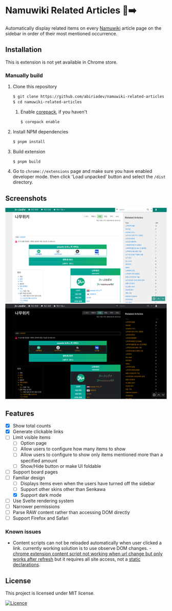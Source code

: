# Namuwiki Related Articles :deciduous_tree::arrow_right:

Automatically display related items on every [Namuwiki](https://namu.wiki) article page on the sidebar in order of their most mentioned occurrence.

## Installation

This is extension is not yet available in Chrome store.

### Manually build

1. Clone this repository
	```sh
	$ git clone https://github.com/abiriadev/namuwiki-related-articles
	$ cd namuwiki-related-articles
	```
	1. Enable [corepack](https://github.com/nodejs/corepack), if you haven't
		```sh
		$ corepack enable
		```
1. Install NPM dependencies
	```sh
	$ pnpm install
	```
3. Build extension
	```sh
	$ pnpm build
	```
4. Go to `chrome://extensions` page and make sure you have enabled developer mode. then click 'Load unpacked' button and select the `/dist` directory.

## Screenshots

![when the extension applied, in white mode](./images/screenshot-white.png)
![when the extension applied, in dark mode](./images/screenshot-dark.png)

## Features

- [x] Show total counts
- [x] Generate clickable links
- [ ] Limit visible items
	- [ ] Option page
	- [ ] Allow users to configure how many items to show
	- [ ] Allow users to configure to show only items mentioned more than a specified amount
	- [ ] Show/Hide button or make UI foldable
- [ ] Support board pages
- [ ] Familiar design
	- [ ] Displays items even when the users have turned off the sidebar
	- [ ] Support other skins other than Senkawa
	- [x] Support dark mode
- [ ] Use Svelte rendering system
- [ ] Narrower permissions
- [ ] Parse RAW content rather than accessing DOM directly
- [ ] Support Firefox and Safari

### Known issues

- Content scripts can not be reloaded automatically when user clicked a link. currently working solution is to use observe DOM changes. - [chrome extension content script not working when url change but only works after refresh](https://stackoverflow.com/questions/71935684/chrome-extension-content-script-not-working-when-url-change-but-only-works-after) but it requires all site access, not a [static declarations](https://developer.chrome.com/docs/extensions/mv3/content_scripts/#static-declarative).

## License

This project is licensed under MIT license.

[![Licence](https://img.shields.io/github/license/abiriadev/namuwiki-related-articles?color=2e8555&style=for-the-badge)](./LICENSE)
